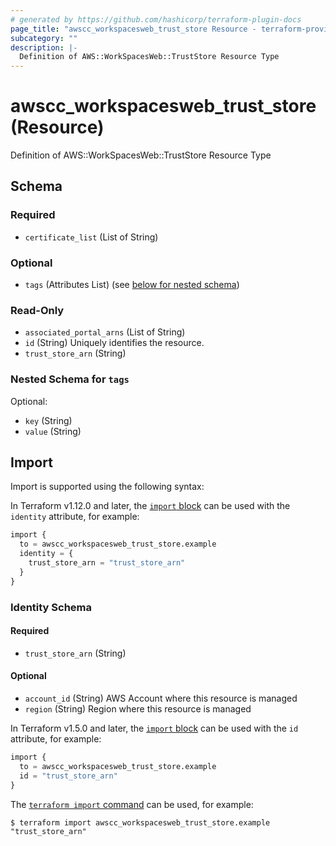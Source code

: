 ```yaml
---
# generated by https://github.com/hashicorp/terraform-plugin-docs
page_title: "awscc_workspacesweb_trust_store Resource - terraform-provider-awscc"
subcategory: ""
description: |-
  Definition of AWS::WorkSpacesWeb::TrustStore Resource Type
---
```


# awscc_workspacesweb_trust_store (Resource)

Definition of AWS::WorkSpacesWeb::TrustStore Resource Type



<!-- schema generated by tfplugindocs -->
## Schema

### Required

- `certificate_list` (List of String)

### Optional

- `tags` (Attributes List) (see [below for nested schema](#nestedatt--tags))

### Read-Only

- `associated_portal_arns` (List of String)
- `id` (String) Uniquely identifies the resource.
- `trust_store_arn` (String)

<a id="nestedatt--tags"></a>
### Nested Schema for `tags`

Optional:

- `key` (String)
- `value` (String)

## Import

Import is supported using the following syntax:

In Terraform v1.12.0 and later, the [`import` block](https://developer.hashicorp.com/terraform/language/import) can be used with the `identity` attribute, for example:

```terraform
import {
  to = awscc_workspacesweb_trust_store.example
  identity = {
    trust_store_arn = "trust_store_arn"
  }
}
```

<!-- schema generated by tfplugindocs -->
### Identity Schema

#### Required

- `trust_store_arn` (String)

#### Optional

- `account_id` (String) AWS Account where this resource is managed
- `region` (String) Region where this resource is managed

In Terraform v1.5.0 and later, the [`import` block](https://developer.hashicorp.com/terraform/language/import) can be used with the `id` attribute, for example:

```terraform
import {
  to = awscc_workspacesweb_trust_store.example
  id = "trust_store_arn"
}
```

The [`terraform import` command](https://developer.hashicorp.com/terraform/cli/commands/import) can be used, for example:

```shell
$ terraform import awscc_workspacesweb_trust_store.example "trust_store_arn"
```
